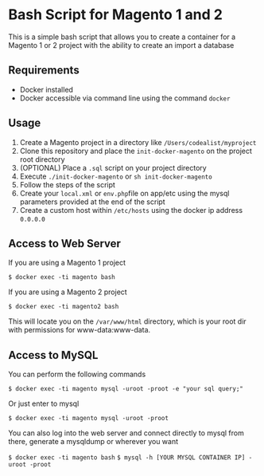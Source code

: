 # Bash Script for Magento 1 and 2

This is a simple bash script that allows you to create a container for a Magento 1 or 2 project with the ability to create an import a database

## Requirements
- Docker installed
- Docker accessible via command line using the command `docker`

## Usage

1. Create a Magento project in a directory like `/Users/codealist/myproject`
2. Clone this repository and place the `init-docker-magento` on the project root directory
3. (OPTIONAL) Place a `.sql` script on your project directory
4. Execute `./init-docker-magento` or `sh init-docker-magento`
5. Follow the steps of the script
6. Create your `local.xml` or `env.php`file on app/etc using the mysql parameters provided at the end of the script
7. Create a custom host within `/etc/hosts` using the docker ip address `0.0.0.0`

## Access to Web Server

If you are using a Magento 1 project

``
$ docker exec -ti magento bash
``

If you are using a Magento 2 project

``
$ docker exec -ti magento2 bash
``

This will locate you on the `/var/www/html` directory, which is your root dir with permissions for www-data:www-data.

## Access to MySQL

You can perform the following commands

``
$ docker exec -ti magento mysql -uroot -proot -e "your sql query;"
``

Or just enter to mysql

``
$ docker exec -ti magento mysql -uroot -proot
``

You can also log into the web server and connect directly to mysql from there, generate a mysqldump or wherever you want

``
$ docker exec -ti magento bash
``
``
$ mysql -h [YOUR MYSQL CONTAINER IP] -uroot -proot
``